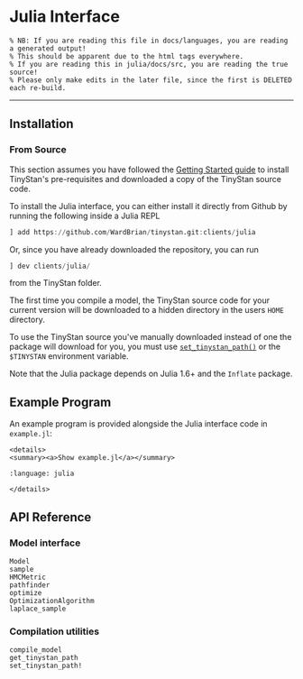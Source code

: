 # Julia Interface

```@raw html
% NB: If you are reading this file in docs/languages, you are reading a generated output!
% This should be apparent due to the html tags everywhere.
% If you are reading this in julia/docs/src, you are reading the true source!
% Please only make edits in the later file, since the first is DELETED each re-build.
```

---

## Installation

### From Source
This section assumes you have followed the [Getting Started guide](../getting-started.rst)
to install TinyStan's pre-requisites and downloaded a copy of the TinyStan source code.

To install the Julia interface, you can either install it directly from Github by running
the following inside a Julia REPL

```julia
] add https://github.com/WardBrian/tinystan.git:clients/julia
```

Or, since you have already downloaded the repository, you can run

```julia
] dev clients/julia/
```

from the TinyStan folder.

The first time you compile a model, the TinyStan source code for your current version
will be downloaded to a hidden directory in the users `HOME` directory.

To use the TinyStan source you've manually downloaded instead of
one the package will download for you, you must use
[`set_tinystan_path()`](TinyStan.set_tinystan_path!) or the `$TINYSTAN`
environment variable.

Note that the Julia package depends on Julia 1.6+ and the `Inflate` package.



## Example Program

An example program is provided alongside the Julia interface code in `example.jl`:


```@raw html
<details>
<summary><a>Show example.jl</a></summary>
```

```{literalinclude} ../../clients/julia/example.jl
:language: julia
```

```@raw html
</details>
```


## API Reference

### Model interface

```@docs
Model
sample
HMCMetric
pathfinder
optimize
OptimizationAlgorithm
laplace_sample
```

### Compilation utilities
```@docs
compile_model
get_tinystan_path
set_tinystan_path!
```
